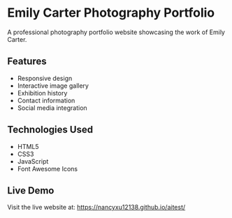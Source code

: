 # Emily Carter Photography Portfolio

A professional photography portfolio website showcasing the work of Emily Carter.

## Features
- Responsive design
- Interactive image gallery
- Exhibition history
- Contact information
- Social media integration

## Technologies Used
- HTML5
- CSS3
- JavaScript
- Font Awesome Icons

## Live Demo
Visit the live website at: https://nancyxu12138.github.io/aitest/ 